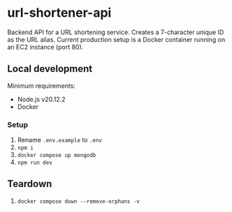 # url-shortener-api

Backend API for a URL shortening service. Creates a 7-character unique ID as the URL alias. Current production setup is a Docker container running on an EC2 instance (port 80).

## Local development

Minimum requirements:

- Node.js v20.12.2
- Docker

### Setup

1. Rename `.env.example` to `.env`
2. `npm i`
3. `docker compose up mongodb`
4. `npm run dev`

## Teardown

1. `docker compose down --remove-orphans -v`
